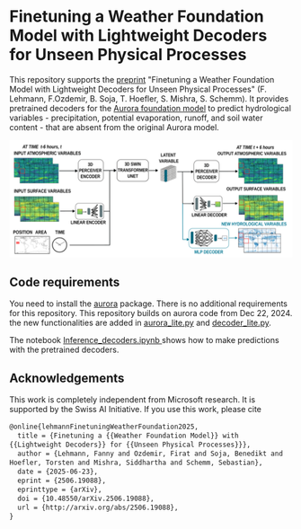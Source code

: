 # Finetuning a Weather Foundation Model with Lightweight Decoders for Unseen Physical Processes

This repository supports the [preprint](http://arxiv.org/abs/2506.19088) "Finetuning a Weather Foundation Model with Lightweight Decoders for Unseen Physical Processes" (F. Lehmann, F.Ozdemir, B. Soja, T. Hoefler, S. Mishra, S. Schemm). It provides pretrained decoders for the [Aurora foundation model](https://microsoft.github.io/aurora/intro.html) to predict hydrological variables - precipitation, potential evaporation, runoff, and soil water content - that are absent from the original Aurora model. 

![Illustration Aurora and hydrology decoders](aurora_decoders.png)

## Code requirements
You need to install the [aurora](https://microsoft.github.io/aurora/usage.html) package. There is no additional requirements for this repository. This repository builds on aurora code from Dec 22, 2024. the new functionalities are added in [aurora_lite.py](aurora/model/aurora_lite.py) and [decoder_lite.py](aurora/model/decoder_lite.py).

The notebook [Inference_decoders.ipynb ](Inference_decoders.ipynb) shows how to make predictions with the pretrained decoders.


## Acknowledgements
This work is completely independent from Microsoft research. It is supported by the Swiss AI Initiative. If you use this work, please cite
```
@online{lehmannFinetuningWeatherFoundation2025,
  title = {Finetuning a {{Weather Foundation Model}} with {{Lightweight Decoders}} for {{Unseen Physical Processes}}},
  author = {Lehmann, Fanny and Ozdemir, Firat and Soja, Benedikt and Hoefler, Torsten and Mishra, Siddhartha and Schemm, Sebastian},
  date = {2025-06-23},
  eprint = {2506.19088},
  eprinttype = {arXiv},
  doi = {10.48550/arXiv.2506.19088},
  url = {http://arxiv.org/abs/2506.19088},
}
```
